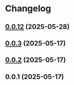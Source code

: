 # Changelog

## [0.0.12](https://github.com/riogod/router/compare/v0.0.3...v0.0.12) (2025-05-28)

## [0.0.3](https://github.com/riogod/router/compare/v0.0.2...v0.0.3) (2025-05-17)

## [0.0.2](https://github.com/riogod/router/compare/v0.0.1...v0.0.2) (2025-05-17)

## 0.0.1 (2025-05-17)
